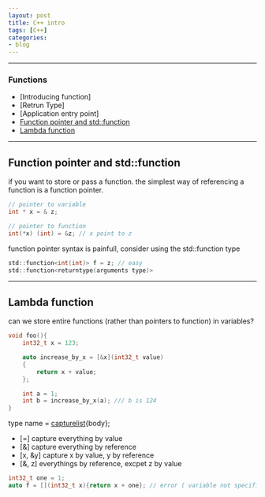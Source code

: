 ```yaml
---
layout: post
title: C++ intro 
tags: [C++]
categories:
- blog
---
```


-------
### Functions
- [Introducing function]
- [Retrun Type]
- [Application entry point]
- [Function pointer and std::function](#Function-pointer-and-std::function)
- [Lambda function](#Lambda-function)

-------
## Function pointer and std::function

if you want to store or pass a function. the simplest way of referencing a function 
is a function pointer.

```C
// pointer to variable
int * x = & z;

// pointer to function
int(*x) (int) = &z; // x point to z
```

function pointer syntax is painfull, consider using the std::function type
```C
std::function<int(int)> f = z; // easy
std::function<returntype(arguments type)>
```
-------
## Lambda function

can we store entire functions (rather than pointers to function) in variables?

```C
void foo(){
    int32_t x = 123;

    auto increase_by_x = [&x](int32_t value)
    {
        return x + value;
    };

    int a = 1;
    int b = increase_by_x(a); /// b is 124
}
```

type name = [capturelist](parmeters){body};

* [=] capture everything by value
* [&] capture everything by reference
* [x, &y] capture x by value, y by reference
* [&, z] everythings by reference, excpet z by value

```C
int32_t one = 1;
auto f = [](int32_t x){return x + one}; // error ( variable not specified in the capture list)
```




